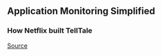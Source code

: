 ## Application Monitoring Simplified
### How Netflix built TellTale


[Source](https://netflixtechblog.com/telltale-netflix-application-monitoring-simplified-5c08bfa780ba)
